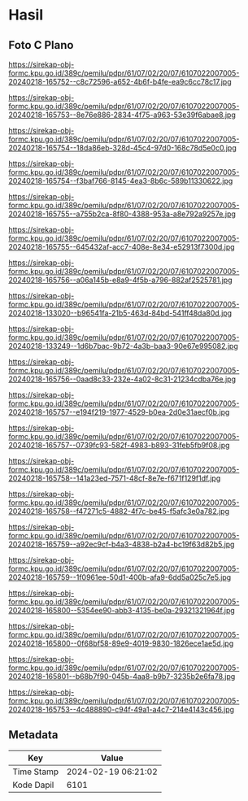 # Hasil

## Foto C Plano

https://sirekap-obj-formc.kpu.go.id/389c/pemilu/pdpr/61/07/02/20/07/6107022007005-20240218-165752--c8c72596-a652-4b6f-b4fe-ea9c6cc78c17.jpg

https://sirekap-obj-formc.kpu.go.id/389c/pemilu/pdpr/61/07/02/20/07/6107022007005-20240218-165753--8e76e886-2834-4f75-a963-53e39f6abae8.jpg

https://sirekap-obj-formc.kpu.go.id/389c/pemilu/pdpr/61/07/02/20/07/6107022007005-20240218-165754--18da86eb-328d-45c4-97d0-168c78d5e0c0.jpg

https://sirekap-obj-formc.kpu.go.id/389c/pemilu/pdpr/61/07/02/20/07/6107022007005-20240218-165754--f3baf766-8145-4ea3-8b6c-589b11330622.jpg

https://sirekap-obj-formc.kpu.go.id/389c/pemilu/pdpr/61/07/02/20/07/6107022007005-20240218-165755--a755b2ca-8f80-4388-953a-a8e792a9257e.jpg

https://sirekap-obj-formc.kpu.go.id/389c/pemilu/pdpr/61/07/02/20/07/6107022007005-20240218-165755--645432af-acc7-408e-8e34-e52913f7300d.jpg

https://sirekap-obj-formc.kpu.go.id/389c/pemilu/pdpr/61/07/02/20/07/6107022007005-20240218-165756--a06a145b-e8a9-4f5b-a796-882af2525781.jpg

https://sirekap-obj-formc.kpu.go.id/389c/pemilu/pdpr/61/07/02/20/07/6107022007005-20240218-133020--b96541fa-21b5-463d-84bd-541ff48da80d.jpg

https://sirekap-obj-formc.kpu.go.id/389c/pemilu/pdpr/61/07/02/20/07/6107022007005-20240218-133249--1d6b7bac-9b72-4a3b-baa3-90e67e995082.jpg

https://sirekap-obj-formc.kpu.go.id/389c/pemilu/pdpr/61/07/02/20/07/6107022007005-20240218-165756--0aad8c33-232e-4a02-8c31-21234cdba76e.jpg

https://sirekap-obj-formc.kpu.go.id/389c/pemilu/pdpr/61/07/02/20/07/6107022007005-20240218-165757--e194f219-1977-4529-b0ea-2d0e31aecf0b.jpg

https://sirekap-obj-formc.kpu.go.id/389c/pemilu/pdpr/61/07/02/20/07/6107022007005-20240218-165757--0739fc93-582f-4983-b893-31feb5fb9f08.jpg

https://sirekap-obj-formc.kpu.go.id/389c/pemilu/pdpr/61/07/02/20/07/6107022007005-20240218-165758--141a23ed-7571-48cf-8e7e-f671f129f1df.jpg

https://sirekap-obj-formc.kpu.go.id/389c/pemilu/pdpr/61/07/02/20/07/6107022007005-20240218-165758--f47271c5-4882-4f7c-be45-f5afc3e0a782.jpg

https://sirekap-obj-formc.kpu.go.id/389c/pemilu/pdpr/61/07/02/20/07/6107022007005-20240218-165759--a92ec9cf-b4a3-4838-b2a4-bc19f63d82b5.jpg

https://sirekap-obj-formc.kpu.go.id/389c/pemilu/pdpr/61/07/02/20/07/6107022007005-20240218-165759--1f0961ee-50d1-400b-afa9-6dd5a025c7e5.jpg

https://sirekap-obj-formc.kpu.go.id/389c/pemilu/pdpr/61/07/02/20/07/6107022007005-20240218-165800--5354ee90-abb3-4135-be0a-29321321964f.jpg

https://sirekap-obj-formc.kpu.go.id/389c/pemilu/pdpr/61/07/02/20/07/6107022007005-20240218-165800--0f68bf58-89e9-4019-9830-1826ece1ae5d.jpg

https://sirekap-obj-formc.kpu.go.id/389c/pemilu/pdpr/61/07/02/20/07/6107022007005-20240218-165801--b68b7f90-045b-4aa8-b9b7-3235b2e6fa78.jpg

https://sirekap-obj-formc.kpu.go.id/389c/pemilu/pdpr/61/07/02/20/07/6107022007005-20240218-165753--4c488890-c94f-49a1-a4c7-214e4143c456.jpg


## Metadata

| Key        | Value               |
| ---------- | ------------------- |
| Time Stamp | 2024-02-19 06:21:02 |
| Kode Dapil | 6101                |



